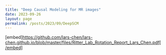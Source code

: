 ```yaml
---
title: "Deep Causal Modeling for MR images"
date: 2023-09-26
layout: page
permalink: /posts/2023/09/DeepSCM
---
```


[embed]https://github.com/lars-chen/lars-chen.github.io/blob/master/files/Ritter_Lab_Rotation_Report_Lars_Chen.pdf[/embed]

    
